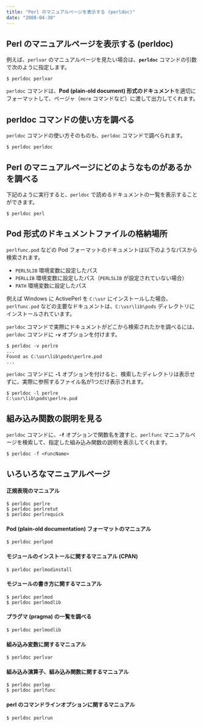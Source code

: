```yaml
---
title: "Perl のマニュアルページを表示する (perldoc)"
date: "2008-04-30"
---
```


Perl のマニュアルページを表示する (perldoc)
----

例えば、`perlvar` のマニュアルページを見たい場合は、**`perldoc`** コマンドの引数で次のように指定します。

```
$ perldoc perlvar
```

`perldoc` コマンドは、**Pod (plain-old document) 形式のドキュメント**を適切にフォーマットして、ページャ（`more` コマンドなど）に渡して出力してくれます。


perldoc コマンドの使い方を調べる
----

`perldoc` コマンドの使い方そのものも、`perldoc` コマンドで調べられます。

```
$ perldoc perldoc
```


Perl のマニュアルページにどのようなものがあるかを調べる
----

下記のように実行すると、`perldoc` で読めるドキュメントの一覧を表示することができます。

```
$ perldoc perl
```


Pod 形式のドキュメントファイルの格納場所
----

`perlfunc.pod` などの Pod フォーマットのドキュメントは以下のようなパスから検索されます。

- `PERL5LIB` 環境変数に設定したパス
- `PERLLIB` 環境変数に設定したパス（`PERL5LIB` が設定されていない場合）
- `PATH` 環境変数に設定したパス

例えば Windows に ActivePerl を `C:\usr` にインストールした場合、`perlfunc.pod` などの主要なドキュメントは、`C:\usr\lib\pods` ディレクトリにインストールされています。

`perldoc` コマンドで実際にドキュメントがどこから検索されたかを調べるには、`perldoc` コマンドに **`-v`** オプションを付けます。

```
$ perldoc -v perlre
...
Found as C:\usr\lib\pods\perlre.pod
...
```

`perldoc` コマンドに **`-l`** オプションを付けると、検索したディレクトリは表示せずに、実際に参照するファイル名が1つだけ表示されます。

```
$ perldoc -l perlre
C:\usr\lib\pods\perlre.pod
```


組み込み関数の説明を見る
----

`perldoc` コマンドに、**`-f`** オプションで関数名を渡すと、`perlfunc` マニュアルページを検索して、指定した組み込み関数の説明を表示してくれます。

```
$ perldoc -f <FuncName>
```


いろいろなマニュアルページ
----

#### 正規表現のマニュアル

```
$ perldoc perlre
$ perldoc perlretut
$ perldoc perlrequick
```

#### Pod (plain-old documentation) フォーマットのマニュアル

```
$ perldoc perlpod
```

#### モジュールのインストールに関するマニュアル (CPAN)

```
$ perldoc perlmodinstall
```

#### モジュールの書き方に関するマニュアル

```
$ perldoc perlmod
$ perldoc perlmodlib
```

#### プラグマ (pragma) の一覧を調べる

```
$ perldoc perlmodlib
```

#### 組み込み変数に関するマニュアル

```
$ perldoc perlvar
```

#### 組み込み演算子、組み込み関数に関するマニュアル

```
$ perldoc perlop
$ perldoc perlfunc
```

#### perl のコマンドラインオプションに関するマニュアル

```
$ perldoc perlrun
```

